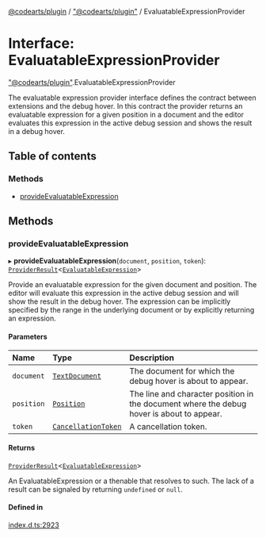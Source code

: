 [@codearts/plugin](../README.md) / ["@codearts/plugin"](../modules/_codearts_plugin_.md) / EvaluatableExpressionProvider

# Interface: EvaluatableExpressionProvider

["@codearts/plugin"](../modules/_codearts_plugin_.md).EvaluatableExpressionProvider

The evaluatable expression provider interface defines the contract between extensions and
the debug hover. In this contract the provider returns an evaluatable expression for a given position
in a document and the editor evaluates this expression in the active debug session and shows the result in a debug hover.

## Table of contents

### Methods

- [provideEvaluatableExpression](codearts_plugin_.EvaluatableExpressionProvider.md#provideevaluatableexpression)

## Methods

### provideEvaluatableExpression

▸ **provideEvaluatableExpression**(`document`, `position`, `token`): [`ProviderResult`](../modules/_codearts_plugin_.md#providerresult)<[`EvaluatableExpression`](../classes/codearts_plugin_.EvaluatableExpression.md)\>

Provide an evaluatable expression for the given document and position.
The editor will evaluate this expression in the active debug session and will show the result in the debug hover.
The expression can be implicitly specified by the range in the underlying document or by explicitly returning an expression.

#### Parameters

| Name | Type | Description |
| :------ | :------ | :------ |
| `document` | [`TextDocument`](codearts_plugin_.TextDocument.md) | The document for which the debug hover is about to appear. |
| `position` | [`Position`](../classes/codearts_plugin_.Position.md) | The line and character position in the document where the debug hover is about to appear. |
| `token` | [`CancellationToken`](codearts_plugin_.CancellationToken.md) | A cancellation token. |

#### Returns

[`ProviderResult`](../modules/_codearts_plugin_.md#providerresult)<[`EvaluatableExpression`](../classes/codearts_plugin_.EvaluatableExpression.md)\>

An EvaluatableExpression or a thenable that resolves to such. The lack of a result can be
signaled by returning `undefined` or `null`.

#### Defined in

[index.d.ts:2923](https://github.com/huaweicloud/cloudide-plugin-api/blob/5055bbd/index.d.ts#L2923)
